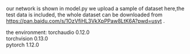 our network is shown in model.py
we upload a sample of dataset here,the test data is included, the whole dataset can be downloaded from https://pan.baidu.com/s/1OzVfiHL3VkXpPPaw8LtK6A?pwd=usyt .

the environment:
torchaudio                0.12.0           
torchvision               0.13.0          
pytorch                   1.12.0         

